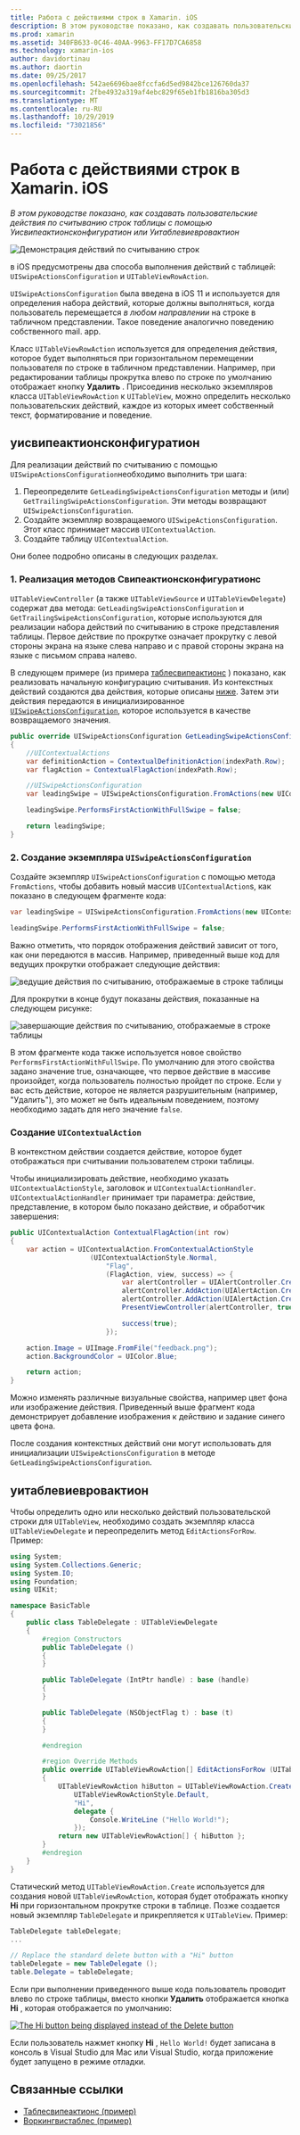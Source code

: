 ```yaml
---
title: Работа с действиями строк в Xamarin. iOS
description: В этом руководстве показано, как создавать пользовательские действия по считыванию строк таблицы с помощью Уисвипеактионсконфигуратион или Уитаблевиевровактион
ms.prod: xamarin
ms.assetid: 340FB633-0C46-40AA-9963-FF17D7CA6858
ms.technology: xamarin-ios
author: davidortinau
ms.author: daortin
ms.date: 09/25/2017
ms.openlocfilehash: 542ae6696bae8fccfa6d5ed9842bce126760da37
ms.sourcegitcommit: 2fbe4932a319af4ebc829f65eb1fb1816ba305d3
ms.translationtype: MT
ms.contentlocale: ru-RU
ms.lasthandoff: 10/29/2019
ms.locfileid: "73021856"
---
```

# <a name="working-with-row-actions-in-xamarinios"></a>Работа с действиями строк в Xamarin. iOS

_В этом руководстве показано, как создавать пользовательские действия по считыванию строк таблицы с помощью Уисвипеактионсконфигуратион или Уитаблевиевровактион_

![Демонстрация действий по считыванию строк](row-action-images/action02.png)

в iOS предусмотрены два способа выполнения действий с таблицей: `UISwipeActionsConfiguration` и `UITableViewRowAction`.

`UISwipeActionsConfiguration` была введена в iOS 11 и используется для определения набора действий, которые должны выполняться, когда пользователь перемещается _в любом направлении_ на строке в табличном представлении. Такое поведение аналогично поведению собственного mail. app.

Класс `UITableViewRowAction` используется для определения действия, которое будет выполняться при горизонтальном перемещении пользователя по строке в табличном представлении.
Например, при редактировании таблицы прокрутка влево по строке по умолчанию отображает кнопку **Удалить** . Присоединив несколько экземпляров класса `UITableViewRowAction` к `UITableView`, можно определить несколько пользовательских действий, каждое из которых имеет собственный текст, форматирование и поведение.

## <a name="uiswipeactionsconfiguration"></a>уисвипеактионсконфигуратион

Для реализации действий по считыванию с помощью `UISwipeActionsConfiguration`необходимо выполнить три шага:

1. Переопределите `GetLeadingSwipeActionsConfiguration` методы и (или) `GetTrailingSwipeActionsConfiguration`. Эти методы возвращают `UISwipeActionsConfiguration`.
2. Создайте экземпляр возвращаемого `UISwipeActionsConfiguration`. Этот класс принимает массив `UIContextualAction`.
3. Создайте таблицу `UIContextualAction`.

Они более подробно описаны в следующих разделах.

### <a name="1-implementing-the-swipeactionsconfigurations-methods"></a>1. Реализация методов Свипеактионсконфигуратионс

`UITableViewController` (а также `UITableViewSource` и `UITableViewDelegate`) содержат два метода: `GetLeadingSwipeActionsConfiguration` и `GetTrailingSwipeActionsConfiguration`, которые используются для реализации набора действий по считыванию в строке представления таблицы. Первое действие по прокрутке означает прокрутку с левой стороны экрана на языке слева направо и с правой стороны экрана на языке с письмом справа налево.

В следующем примере (из примера [таблесвипеактионс](https://docs.microsoft.com/samples/xamarin/ios-samples/tableswipeactions) ) показано, как реализовать начальную конфигурацию считывания. Из контекстных действий создаются два действия, которые описаны [ниже](#create-uicontextualaction). Затем эти действия передаются в инициализированное [`UISwipeActionsConfiguration`](#create-uiswipeactionsconfigurations), которое используется в качестве возвращаемого значения.

```csharp
public override UISwipeActionsConfiguration GetLeadingSwipeActionsConfiguration(UITableView tableView, NSIndexPath indexPath)
{
    //UIContextualActions
    var definitionAction = ContextualDefinitionAction(indexPath.Row);
    var flagAction = ContextualFlagAction(indexPath.Row);

    //UISwipeActionsConfiguration
    var leadingSwipe = UISwipeActionsConfiguration.FromActions(new UIContextualAction[] { flagAction, definitionAction });

    leadingSwipe.PerformsFirstActionWithFullSwipe = false;

    return leadingSwipe;
}
```

<a name="create-uiswipeactionsconfigurations" />

### <a name="2-instantiate-a-uiswipeactionsconfiguration"></a>2. Создание экземпляра `UISwipeActionsConfiguration`

Создайте экземпляр `UISwipeActionsConfiguration` с помощью метода `FromActions`, чтобы добавить новый массив `UIContextualAction`s, как показано в следующем фрагменте кода:

```csharp
var leadingSwipe = UISwipeActionsConfiguration.FromActions(new UIContextualAction[] { flagAction, definitionAction })

leadingSwipe.PerformsFirstActionWithFullSwipe = false;
```

Важно отметить, что порядок отображения действий зависит от того, как они передаются в массив. Например, приведенный выше код для ведущих прокрутки отображает следующие действия:

![ведущие действия по считыванию, отображаемые в строке таблицы](row-action-images/action03.png)

Для прокрутки в конце будут показаны действия, показанные на следующем рисунке:

![завершающие действия по считыванию, отображаемые в строке таблицы](row-action-images/action04.png)

В этом фрагменте кода также используется новое свойство `PerformsFirstActionWithFullSwipe`. По умолчанию для этого свойства задано значение true, означающее, что первое действие в массиве произойдет, когда пользователь полностью пройдет по строке. Если у вас есть действие, которое не является разрушительным (например, "Удалить"), это может не быть идеальным поведением, поэтому необходимо задать для него значение `false`.

<a name="create-uicontextualaction" />

### <a name="create-a-uicontextualaction"></a>Создание `UIContextualAction`

В контекстном действии создается действие, которое будет отображаться при считывании пользователем строки таблицы.

Чтобы инициализировать действие, необходимо указать `UIContextualActionStyle`, заголовок и `UIContextualActionHandler`. `UIContextualActionHandler` принимает три параметра: действие, представление, в котором было показано действие, и обработчик завершения:

```csharp
public UIContextualAction ContextualFlagAction(int row)
{
    var action = UIContextualAction.FromContextualActionStyle
                    (UIContextualActionStyle.Normal,
                        "Flag",
                        (FlagAction, view, success) => {
                            var alertController = UIAlertController.Create($"Report {words[row]}?", "", UIAlertControllerStyle.Alert);
                            alertController.AddAction(UIAlertAction.Create("Cancel", UIAlertActionStyle.Cancel, null));
                            alertController.AddAction(UIAlertAction.Create("Yes", UIAlertActionStyle.Destructive, null));
                            PresentViewController(alertController, true, null);

                            success(true);
                        });

    action.Image = UIImage.FromFile("feedback.png");
    action.BackgroundColor = UIColor.Blue;

    return action;
}
```

Можно изменять различные визуальные свойства, например цвет фона или изображение действия. Приведенный выше фрагмент кода демонстрирует добавление изображения к действию и задание синего цвета фона.

После создания контекстных действий они могут использовать для инициализации `UISwipeActionsConfiguration` в методе `GetLeadingSwipeActionsConfiguration`.

## <a name="uitableviewrowaction"></a>уитаблевиевровактион

Чтобы определить одно или несколько действий пользовательской строки для `UITableView`, необходимо создать экземпляр класса `UITableViewDelegate` и переопределить метод `EditActionsForRow`. Пример:

```csharp
using System;
using System.Collections.Generic;
using System.IO;
using Foundation;
using UIKit;

namespace BasicTable
{
    public class TableDelegate : UITableViewDelegate
    {
        #region Constructors
        public TableDelegate ()
        {
        }

        public TableDelegate (IntPtr handle) : base (handle)
        {
        }

        public TableDelegate (NSObjectFlag t) : base (t)
        {
        }

        #endregion

        #region Override Methods
        public override UITableViewRowAction[] EditActionsForRow (UITableView tableView, NSIndexPath indexPath)
        {
            UITableViewRowAction hiButton = UITableViewRowAction.Create (
                UITableViewRowActionStyle.Default,
                "Hi",
                delegate {
                    Console.WriteLine ("Hello World!");
                });
            return new UITableViewRowAction[] { hiButton };
        }
        #endregion
    }
}
```

Статический метод `UITableViewRowAction.Create` используется для создания новой `UITableViewRowAction`, которая будет отображать кнопку **Hi** при горизонтальном прокрутке строки в таблице. Позже создается новый экземпляр `TableDelegate` и прикрепляется к `UITableView`. Пример:

```csharp
TableDelegate tableDelegate;
...

// Replace the standard delete button with a "Hi" button
tableDelegate = new TableDelegate ();
table.Delegate = tableDelegate;

```

Если при выполнении приведенного выше кода пользователь проводит влево по строке таблицы, вместо кнопки **Удалить** отображается кнопка **Hi** , которая отображается по умолчанию:

[![](row-action-images/action01.png "The Hi button being displayed instead of the Delete button")](row-action-images/action01.png#lightbox)

Если пользователь нажмет кнопку **Hi** , `Hello World!` будет записана в консоль в Visual Studio для Mac или Visual Studio, когда приложение будет запущено в режиме отладки.

## <a name="related-links"></a>Связанные ссылки

- [Таблесвипеактионс (пример)](https://docs.microsoft.com/samples/xamarin/ios-samples/tableswipeactions)
- [Воркингвистаблес (пример)](https://docs.microsoft.com/samples/xamarin/ios-samples/workingwithtables)
